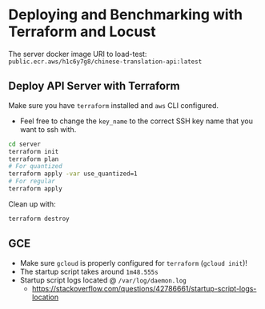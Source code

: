 # Deploying and Benchmarking with Terraform and Locust

The server docker image URI to load-test: `public.ecr.aws/h1c6y7g8/chinese-translation-api:latest`

## Deploy API Server with Terraform

Make sure you have `terraform` installed and `aws` CLI configured.

- Feel free to change the `key_name` to the correct SSH key name that you want to ssh with.

```bash
cd server
terraform init
terraform plan
# For quantized
terraform apply -var use_quantized=1
# For regular
terraform apply
```

Clean up with:

```bash
terraform destroy
```

## GCE

- Make sure `gcloud` is properly configured for `terraform` (`gcloud init`)!
- The startup script takes around `1m48.555s`
- Startup script logs located @ `/var/log/daemon.log`
  - https://stackoverflow.com/questions/42786661/startup-script-logs-location
